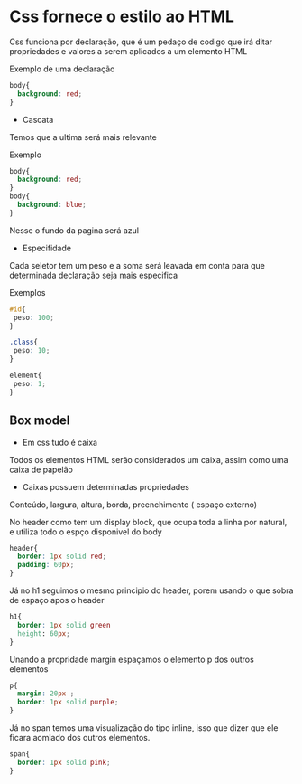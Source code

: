 # Css fornece o estilo ao HTML
 
Css funciona por declaração, que é um pedaço de codigo que irá ditar propriedades e valores a serem aplicados a um elemento HTML

Exemplo de uma declaração
```css
body{
  background: red;
}
```
- Cascata

Temos que a ultima será mais relevante

Exemplo
```css
body{
  background: red;
}
body{
  background: blue;
}
```
Nesse o fundo da pagina será azul

- Especifidade

Cada seletor tem um peso e a soma será leavada em conta para que determinada declaração seja mais especifica

Exemplos

```css
#id{
 peso: 100;
}

.class{
 peso: 10;
}

element{
 peso: 1;
}
```
## Box model

- Em css tudo é caixa

Todos os elementos HTML serão considerados um caixa, assim como uma caixa de papelão

- Caixas possuem determinadas propriedades

Conteúdo, largura, altura, borda, preenchimento ( espaço externo)

No header como tem um display block, que ocupa toda a linha por natural, e utiliza todo o espço disponivel do body

```css
header{
  border: 1px solid red;
  padding: 60px;
}
``` 
Já no h1 seguimos o mesmo principio do header, porem usando o que sobra de espaço apos o header

```css
h1{
  border: 1px solid green
  height: 60px;
}
```
Unando a propridade margin espaçamos o elemento p dos outros elementos
```css
p{
  margin: 20px ;
  border: 1px solid purple;
}
```
Já no span temos uma visualização do tipo inline, isso que dizer que ele ficara aomlado dos outros elementos.
```css
span{
  border: 1px solid pink;
}
```